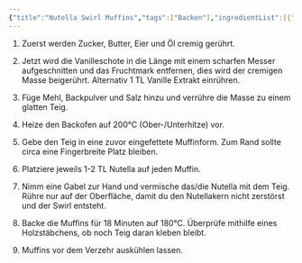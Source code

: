 ```yaml
---
{"title":"Nutella Swirl Muffins","tags":["Backen"],"ingredientList":[{"title":"Für 12 Muffins:","ingredients":["200 g Mehl","125 g Zucker","2 TL Backpulver","3 Eier","70 g weiche Butter","60 g Pflanzenöl/Sonnenblumenöl","1/2 Vanilleschote oder 1 TL Vanille Extrakt","1 Prise Salz","Nutella"]}]}
---
```

1. Zuerst werden Zucker, Butter, Eier und Öl cremig gerührt. 

2. Jetzt wird die Vanilleschote in die Länge mit einem scharfen Messer aufgeschnitten und das Fruchtmark entfernen, dies wird der cremigen Masse beigerührt. Alternativ 1 TL Vanille Extrakt einrühren. 

3. Füge Mehl, Backpulver und Salz hinzu und verrühre die Masse zu einem glatten Teig. 

4. Heize den Backofen auf 200°C (Ober-/Unterhitze) vor. 

5. Gebe den Teig in eine zuvor eingefettete Muffinform. Zum Rand sollte circa eine Fingerbreite Platz bleiben. 

6. Platziere jeweils 1-2 TL Nutella auf jeden Muffin. 

7. Nimm eine Gabel zur Hand und vermische das/die Nutella mit dem Teig. Rühre nur auf der Oberfläche, damit du den Nutellakern nicht zerstörst und der Swirl entsteht. 

8. Backe die Muffins für 18 Minuten auf 180°C. Überprüfe mithilfe eines Holzstäbchens, ob noch Teig daran kleben bleibt. 

7. Muffins vor dem Verzehr auskühlen lassen.